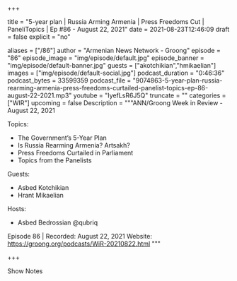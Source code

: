 
+++

title = "5-year plan | Russia Arming Armenia | Press Freedoms Cut | PaneliTopics | Ep #86 - August 22, 2021"
date = 2021-08-23T12:46:09
draft = false
explicit = "no"

aliases = ["/86"]
author = "Armenian News Network - Groong"
episode = "86"
episode_image = "img/episode/default.jpg"
episode_banner = "img/episode/default-banner.jpg"
guests = ["akotchikian","hmikaelian"]
images = ["img/episode/default-social.jpg"]
podcast_duration = "0:46:36"
podcast_bytes = 33599359
podcast_file = "9074863-5-year-plan-russia-rearming-armenia-press-freedoms-curtailed-panelist-topics-ep-86-august-22-2021.mp3"
youtube = "IyefLsR6J5Q"
truncate = ""
categories = ["WIR"]
upcoming = false
Description = """ANN/Groong Week in Review - August 22, 2021

Topics:
* The Government’s 5-Year Plan
* Is Russia Rearming Armenia? Artsakh?
* Press Freedoms Curtailed in Parliament
* Topics from the Panelists

Guests:
* Asbed Kotchikian
* Hrant Mikaelian

Hosts:
* Asbed Bedrossian @qubriq


Episode 86 | Recorded: August 22, 2021
Website: https://groong.org/podcasts/WiR-20210822.html
"""

+++

Show Notes

